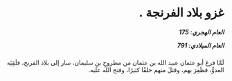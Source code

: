 <h1 dir="rtl">غزو بلاد الفرنجة .</h1>

<h5 dir="rtl">العام الهجري:  175

العام الميلادي: 791

</h5>

<p dir="rtl">لَمَّا فرغ أبو عثمان عبيد الله بن عثمان من مطروحِ بنِ سليمان، سار إلى بلاد الفرنج، فلَقِيَه العدوُّ، فظَفِرَ بهم، وقتلَ منهم خلقًا كثيرًا، وفتح الله عليه.</p></br>
